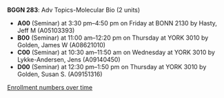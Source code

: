 **BGGN 283**: Adv Topics-Molecular Bio (2 units)

- **A00** (Seminar) at 3:30 pm–4:50 pm on Friday at BONN 2130 by Hasty, Jeff M (A05103393)
- **B00** (Seminar) at 11:00 am–12:20 pm on Thursday at YORK 3010 by Golden, James W (A08621010)
- **C00** (Seminar) at 10:30 am–11:50 am on Wednesday at YORK 3010 by Lykke-Andersen, Jens (A09140450)
- **D00** (Seminar) at 12:30 pm–1:50 pm on Thursday at YORK 3010 by Golden, Susan S. (A09151316)

[Enrollment numbers over time](./BGGN283.tsv)

